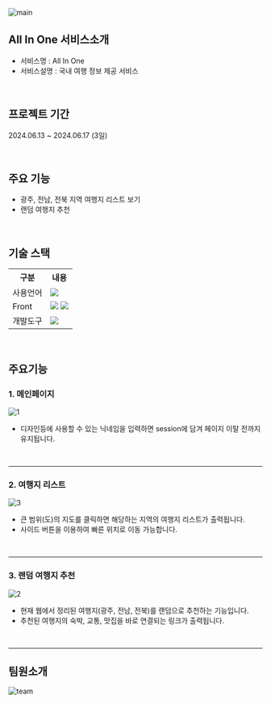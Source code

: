 ![main](https://github.com/jinsuzzing/AllInOne/assets/80892395/1bb65612-7d1c-44c7-84e8-c8a11b3a4155)


## All In One 서비스소개
- 서비스명 : All In One
- 서비스설명 : 국내 여행 정보 제공 서비스
<br>

## 프로젝트 기간
2024.06.13 ~ 2024.06.17 (3일)


<br>


## 주요 기능
- 광주, 전남, 전북 지역 여행지 리스트 보기
- 랜덤 여행지 추천
<br>

## 기술 스택
<table>
    <tr>
        <th>구분</th>
        <th>내용</th>
    </tr>
    <tr>
        <td>사용언어</td>
        <td>
            <img src="https://img.shields.io/badge/JavaScript-F7DF1E?style=for-the-badge&logo=JavaScript&logoColor=white"/>
        </td>
    </tr>
    <tr>
        <td>Front</td>
        <td>
            <img src="https://img.shields.io/badge/HTML5-E34F26?style=for-the-badge&logo=HTML5&logoColor=white"/>
            <img src="https://img.shields.io/badge/CSS3-1572B6?style=for-the-badge&logo=CSS3&logoColor=white"/>
        </td>
    </tr>
    <tr>
        <td>개발도구</td>
        <td>
            <img src="https://img.shields.io/badge/Visual_Studio_Code-0078D4?style=for-the-badge&logo=visual%20studio%20code&logoColor=white"/>
        </td>
    </tr>
</table>
<br>


## 주요기능
### 1. 메인페이지
![1](https://github.com/jinsuzzing/AllInOne/assets/80892395/641557fb-8eea-4830-b9b2-b817797c58f8)

- 디자인등에 사용할 수 있는 닉네임을 입력하면 session에 담겨 페이지 이탈 전까지 유지됩니다.

<br>
<hr>

### 2. 여행지 리스트
![3](https://github.com/jinsuzzing/AllInOne/assets/80892395/fe3ac711-a025-4798-a31f-8412d3142d5f)

- 큰 범위(도)의 지도를 클릭하면 해당하는 지역의 여행지 리스트가 출력됩니다.
- 사이드 버튼을 이용하여 빠른 위치로 이동 가능합니다.

<br>
<hr>

### 3. 랜덤 여행지 추천
![2](https://github.com/jinsuzzing/AllInOne/assets/80892395/1e56f0e8-98f4-4081-8737-8c8e30af96f1)

- 현재 웹에서 정리된 여행지(광주, 전남, 전북)를 랜덤으로 추천하는 기능입니다.
- 추천된 여행지의 숙박, 교통, 맛집을 바로 연결되는 링크가 출력됩니다.

<br>
<hr>

  

## 팀원소개
![team](https://github.com/jinsuzzing/AllInOne/assets/80892395/41961802-a859-4667-90ce-3d7bdd973c08)


